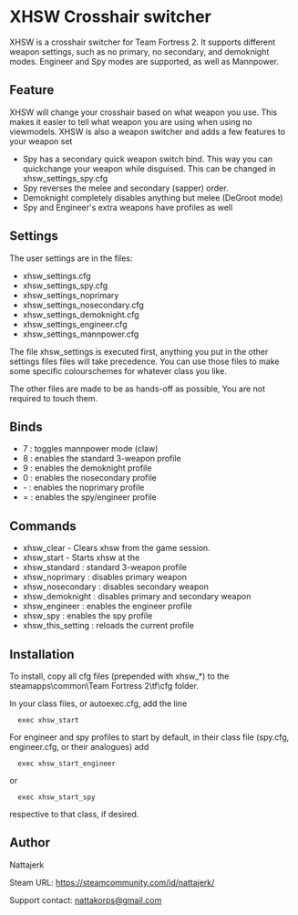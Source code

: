 XHSW Crosshair switcher
=====

XHSW is a crosshair switcher for Team Fortress 2.
It supports different weapon settings, such as no primary, no secondary, and demoknight modes.
Engineer and Spy modes are supported, as well as Mannpower.

Feature
-----
XHSW will change your crosshair based on what weapon you use. This makes it easier to tell what weapon you are using when using no viewmodels. XHSW is also a weapon switcher and adds a few features to your weapon set

- Spy has a secondary quick weapon switch bind. This way you can quickchange your weapon while disguised. This can be changed in xhsw_settings_spy.cfg
- Spy reverses the melee and secondary (sapper) order.
- Demoknight completely disables anything but melee (DeGroot mode)
- Spy and Engineer's extra weapons have profiles as well

Settings
-----
The user settings are in the files:
- xhsw_settings.cfg
- xhsw_settings_spy.cfg
- xhsw_settings_noprimary
- xhsw_settings_nosecondary.cfg
- xhsw_settings_demoknight.cfg
- xhsw_settings_engineer.cfg
- xhsw_settings_mannpower.cfg

The file xhsw_settings is executed first, anything you put in the other settings files files will take precedence. You can use those files to make some specific colourschemes for whatever class you like.

The other files are made to be as hands-off as possible, You are not required to touch them.

Binds
-----
- 7 : toggles mannpower mode (claw)
- 8 : enables the standard 3-weapon profile
- 9 : enables the demoknight profile
- 0 : enables the nosecondary profile
- \- : enables the noprimary profile
- = : enables the spy/engineer profile

Commands
-----
- xhsw_clear - Clears xhsw from the game session.
- xhsw_start - Starts xhsw at the
- xhsw_standard : standard 3-weapon profile
- xhsw_noprimary : disables primary weapon
- xhsw_nosecondary : disables secondary weapon
- xhsw_demoknight : disables primary and secondary weapon
- xhsw_engineer : enables the engineer profile
- xhsw_spy : enables the spy profile
- xhsw_this_setting : reloads the current profile

Installation
-----
To install, copy all cfg files (prepended with xhsw_*) to the steamapps\common\Team Fortress 2\tf\cfg folder.

In your class files, or autoexec.cfg, add the line
```
  exec xhsw_start
```

For engineer and spy profiles to start by default, in their class file (spy.cfg, engineer.cfg, or their analogues) add
```
  exec xhsw_start_engineer
```
or
```
  exec xhsw_start_spy
```
respective to that class, if desired.

Author
-----
Nattajerk

Steam URL: https://steamcommunity.com/id/nattajerk/

Support contact: nattakorps@gmail.com

